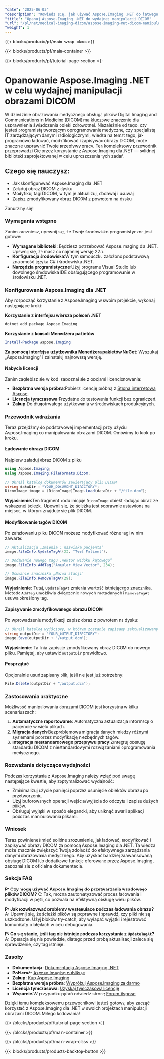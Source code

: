 ```yaml
---
"date": "2025-06-03"
"description": "Dowiedz się, jak używać Aspose.Imaging .NET do łatwego ładowania, modyfikowania i zapisywania obrazów DICOM. Idealne dla programistów zajmujących się obrazowaniem medycznym."
"title": "Opanuj Aspose.Imaging .NET do wydajnej manipulacji DICOM"
"url": "/pl/net/medical-imaging-dicom/aspose-imaging-net-dicom-manipulation-guide/"
"weight": 1
---
```


{{< blocks/products/pf/main-wrap-class >}}

{{< blocks/products/pf/main-container >}}

{{< blocks/products/pf/tutorial-page-section >}}
# Opanowanie Aspose.Imaging .NET w celu wydajnej manipulacji obrazami DICOM

W dziedzinie obrazowania medycznego obsługa plików Digital Imaging and Communications in Medicine (DICOM) ma kluczowe znaczenie dla usprawnienia świadczenia opieki zdrowotnej. Niezależnie od tego, czy jesteś programistą tworzącym oprogramowanie medyczne, czy specjalistą IT zarządzającym danymi radiologicznymi, wiedza na temat tego, jak programowo ładować, modyfikować i zapisywać obrazy DICOM, może znacznie usprawnić Twoje przepływy pracy. Ten kompleksowy przewodnik przeprowadzi Cię przez korzystanie z Aspose.Imaging dla .NET — solidnej biblioteki zaprojektowanej w celu uproszczenia tych zadań.

## Czego się nauczysz:
- Jak skonfigurować Aspose.Imaging dla .NET
- Załaduj obraz DICOM z dysku
- Modyfikuj tagi DICOM, w tym je aktualizuj, dodawaj i usuwaj
- Zapisz zmodyfikowany obraz DICOM z powrotem na dysku

Zanurzmy się!

### Wymagania wstępne
Zanim zaczniesz, upewnij się, że Twoje środowisko programistyczne jest gotowe:

- **Wymagane biblioteki**: Będziesz potrzebować Aspose.Imaging dla .NET. Upewnij się, że masz co najmniej wersję 22.x.
- **Konfiguracja środowiska**:W tym samouczku założono podstawową znajomość języka C# i środowiska .NET.
- **Narzędzia programistyczne**:Użyj programu Visual Studio lub dowolnego środowiska IDE obsługującego programowanie w środowisku .NET.

### Konfigurowanie Aspose.Imaging dla .NET
Aby rozpocząć korzystanie z Aspose.Imaging w swoim projekcie, wykonaj następujące kroki:

**Korzystanie z interfejsu wiersza poleceń .NET**
```bash
dotnet add package Aspose.Imaging
```

**Korzystanie z konsoli Menedżera pakietów**
```powershell
Install-Package Aspose.Imaging
```

**Za pomocą interfejsu użytkownika Menedżera pakietów NuGet**: Wyszukaj „Aspose.Imaging” i zainstaluj najnowszą wersję.

#### Nabycie licencji
Zanim zagłębisz się w kod, zapoznaj się z opcjami licencjonowania:
- **Bezpłatna wersja próbna**:Pobierz licencję próbną z [Strona internetowa Aspose](https://purchase.aspose.com/temporary-license/).
- **Licencja tymczasowa**:Przydatne do testowania funkcji bez ograniczeń.
- **Zakup**:Do długotrwałego użytkowania w środowiskach produkcyjnych.

### Przewodnik wdrażania
Teraz przejdźmy do podstawowej implementacji przy użyciu Aspose.Imaging do manipulowania obrazami DICOM. Omówimy to krok po kroku.

#### Ładowanie obrazu DICOM
Najpierw załaduj obraz DICOM z pliku:
```csharp
using Aspose.Imaging;
using Aspose.Imaging.FileFormats.Dicom;

// Określ katalog dokumentów zawierający plik DICOM
string dataDir = "YOUR_DOCUMENT_DIRECTORY";
DicomImage image = (DicomImage)Image.Load(dataDir + "/file.dcm");
```
**Wyjaśnienie**:Ten fragment kodu inicjuje `DicomImage` obiekt, ładując obraz ze wskazanej ścieżki. Upewnij się, że ścieżka jest poprawnie ustawiona na miejsce, w którym znajduje się plik DICOM.

#### Modyfikowanie tagów DICOM
Po załadowaniu pliku DICOM możesz modyfikować różne tagi w nim zawarte:
```csharp
// Aktualizacja „Imienia i nazwiska pacjenta”
image.FileInfo.UpdateTagAt(33, "Test Patient");

// Dodawanie nowego tagu „Wektor widoku kątowego”
image.FileInfo.AddTag("Angular View Vector", 234);

// Usuwanie znacznika „Nazwa stacji”
image.FileInfo.RemoveTagAt(29);
```
**Wyjaśnienie**: Tutaj, `UpdateTagAt` zmienia wartość istniejącego znacznika. Metoda `AddTag` umożliwia dołączenie nowych metadanych i `RemoveTagAt` usuwa określony tag.

#### Zapisywanie zmodyfikowanego obrazu DICOM
Po wprowadzeniu modyfikacji zapisz obraz z powrotem na dysku:
```csharp
// Określ katalog wyjściowy, w którym zostanie zapisany zaktualizowany plik
string outputDir = "YOUR_OUTPUT_DIRECTORY";
image.Save(outputDir + "/output.dcm");
```
**Wyjaśnienie**: Ta linia zapisuje zmodyfikowany obraz DICOM do nowego pliku. Pamiętaj, aby ustawić `outputDir` prawidłowo.

#### Posprzątać
Opcjonalnie usuń zapisany plik, jeśli nie jest już potrzebny:
```csharp
File.Delete(outputDir + "/output.dcm");
```

### Zastosowania praktyczne
Możliwość manipulowania obrazami DICOM jest korzystna w kilku scenariuszach:
1. **Automatyczne raportowanie**: Automatyczna aktualizacja informacji o pacjencie w wielu plikach.
2. **Migracja danych**:Bezproblemowa migracja danych między różnymi systemami poprzez modyfikację niezbędnych tagów.
3. **Integracja niestandardowego przepływu pracy**:Zintegruj obsługę standardu DICOM z niestandardowymi rozwiązaniami oprogramowania medycznego.

### Rozważania dotyczące wydajności
Podczas korzystania z Aspose.Imaging należy wziąć pod uwagę następujące kwestie, aby zoptymalizować wydajność:
- Zminimalizuj użycie pamięci poprzez usunięcie obiektów obrazu po przetworzeniu.
- Użyj buforowanych operacji wejścia/wyjścia do odczytu i zapisu dużych plików.
- Obsługuj wyjątki w sposób elegancki, aby uniknąć awarii aplikacji podczas manipulowania plikami.

### Wniosek
Teraz powinieneś mieć solidne zrozumienie, jak ładować, modyfikować i zapisywać obrazy DICOM za pomocą Aspose.Imaging dla .NET. Ta wiedza może znacznie zwiększyć Twoją zdolność do efektywnego zarządzania danymi obrazowania medycznego. Aby uzyskać bardziej zaawansowaną obsługę DICOM lub dodatkowe funkcje oferowane przez Aspose.Imaging, zapoznaj się z oficjalną dokumentacją.

### Sekcja FAQ
**P: Czy mogę używać Aspose.Imaging do przetwarzania wsadowego plików DICOM?**
O: Tak, można zautomatyzować proces ładowania i modyfikacji w pętli, co pozwala na efektywną obsługę wielu plików.

**P: Jak rozwiązywać problemy występujące podczas ładowania obrazu?**
A: Upewnij się, że ścieżki plików są poprawne i sprawdź, czy pliki nie są uszkodzone. Użyj bloków try-catch, aby wyłapać wyjątki i rejestrować komunikaty o błędach w celu debugowania.

**P: Co się stanie, jeśli tag nie istnieje podczas korzystania z `UpdateTagAt`?**
A: Operacja się nie powiedzie, dlatego przed próbą aktualizacji zaleca się sprawdzenie, czy tag istnieje.

### Zasoby
- **Dokumentacja**: [Dokumentacja Aspose.Imaging .NET](https://reference.aspose.com/imaging/net/)
- **Pobierać**: [Aspose.Imaging publikuje](https://releases.aspose.com/imaging/net/)
- **Zakup**: [Kup Aspose.Imaging](https://purchase.aspose.com/buy)
- **Bezpłatna wersja próbna**: [Wypróbuj Aspose.Imaging za darmo](https://releases.aspose.com/imaging/net/)
- **Licencja tymczasowa**: [Uzyskaj tymczasową licencję](https://purchase.aspose.com/temporary-license/)
- **Wsparcie**:W przypadku pytań odwiedź stronę [Forum Aspose](https://forum.aspose.com/c/imaging/10)

Dzięki temu kompleksowemu przewodnikowi jesteś gotowy, aby zacząć korzystać z Aspose.Imaging dla .NET w swoich projektach manipulacji obrazami DICOM. Miłego kodowania!

{{< /blocks/products/pf/tutorial-page-section >}}

{{< /blocks/products/pf/main-container >}}

{{< /blocks/products/pf/main-wrap-class >}}

{{< blocks/products/products-backtop-button >}}